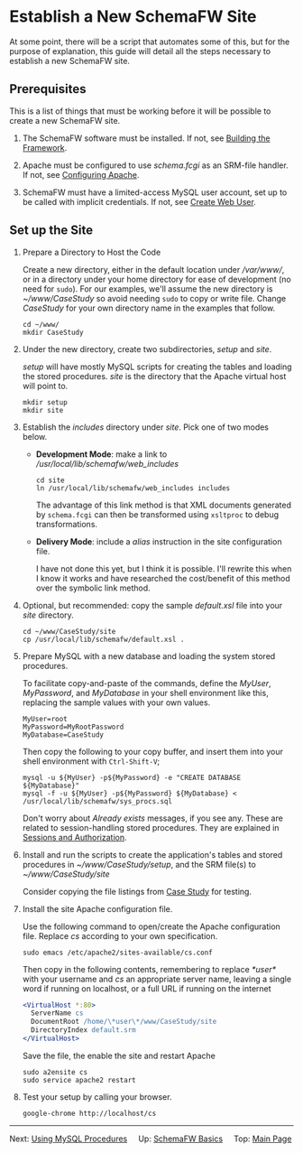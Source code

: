 # Establish a New SchemaFW Site

At some point, there will be a script that automates some of this, but for the
purpose of explanation, this guide will detail all the steps necessary to establish
a new SchemaFW site.

## Prerequisites

This is a list of things that must be working before it will be possible
to create a new SchemaFW site.

1. The SchemaFW software must be installed.  If not, see
   [Building the Framework](BuildingTheFramework.md).

2. Apache must be configured to use _schema.fcgi_ as an SRM-file handler.
   If not, see [Configuring Apache](ConfiguringApache.md).

3. SchemaFW must have a limited-access MySQL user account, set up to be
   called with implicit credentials.  If not, see
   [Create Web User](CreateWebUser.md).

## Set up the Site

1. Prepare a Directory to Host the Code
   
   Create a new directory, either in the default location under _/var/www/_,
   or in a directory under your home directory for ease of development
   (no need for `sudo`).  For our examples, we'll assume the new directory
   is _~/www/CaseStudy_ so avoid needing `sudo` to copy or write file.
   Change _CaseStudy_ for your own directory name in the examples that follow.

   ~~~
   cd ~/www/
   mkdir CaseStudy
   ~~~
   

2. Under the new directory, create two subdirectories, _setup_ and _site_.
   
   _setup_ will have mostly MySQL scripts for creating the tables and loading
   the stored procedures.  _site_ is the directory that the Apache virtual
   host will point to.

   ~~~
   mkdir setup
   mkdir site
   ~~~

3. Establish the _includes_ directory under _site_.  Pick one of two modes below.

   - **Development Mode**: make a link to _/usr/local/lib/schemafw/web_includes_

     ~~~
     cd site
     ln /usr/local/lib/schemafw/web_includes includes
     ~~~

     The advantage of this link method is that XML documents generated by
     `schema.fcgi` can then be transformed using `xsltproc` to debug
     transformations.

   - **Delivery Mode**: include a _alias_ instruction in the site configuration
     file.
     
     I have not done this yet, but I think it is possible.  I'll rewrite this
     when I know it works and have researched the cost/benefit of this method
     over the symbolic link method.

4. Optional, but recommended: copy the sample _default.xsl_ file into your
   _site_ directory.

   ~~~
   cd ~/www/CaseStudy/site
   cp /usr/local/lib/schemafw/default.xsl .
   ~~~

5. Prepare MySQL with a new database and loading the system stored procedures.
   
   To facilitate copy-and-paste of the commands, define the _MyUser_, _MyPassword_,
   and _MyDatabase_ in your shell environment like this, replacing the sample
   values with your own values.

   ~~~
   MyUser=root
   MyPassword=MyRootPassword
   MyDatabase=CaseStudy
   ~~~

   Then copy the following to your copy buffer, and insert them into your shell
   environment with `Ctrl-Shift-V`;

   ~~~
   mysql -u ${MyUser} -p${MyPassword} -e "CREATE DATABASE ${MyDatabase}"
   mysql -f -u ${MyUser} -p${MyPassword} ${MyDatabase} < /usr/local/lib/schemafw/sys_procs.sql
   ~~~

   Don't worry about _Already exists_ messages, if you see any.  These are related
   to session-handling stored procedures.  They are explained in
   [Sessions and Authorization](SessionsAndAuthorization.md).

6. Install and run the scripts to create the application's tables and stored
   procedures in _~/www/CaseStudy/setup_, and the SRM file(s) to
   _~/www/CaseStudy/site_
   
   Consider copying the file listings from [Case Study](LCRUDInteractions.md)
   for testing.

7. Install the site Apache configuration file.

   Use the following command to open/create the Apache configuration file.  Replace
   _cs_ according to your own specification.

   ~~~
   sudo emacs /etc/apache2/sites-available/cs.conf
   ~~~

   Then copy in the following contents, remembering to replace _\*user\*_ with
   your username and _cs_ an appropriate server name, leaving a single word
   if running on localhost, or a full URL if running on the internet

   ~~~apache
   <VirtualHost *:80> 
     ServerName cs
     DocumentRoot /home/\*user\*/www/CaseStudy/site
     DirectoryIndex default.srm
   </VirtualHost>
   ~~~

   Save the file, the enable the site and restart Apache

   ~~~
   sudo a2ensite cs
   sudo service apache2 restart
   ~~~

8. Test your setup by calling your browser.

   ~~~
   google-chrome http://localhost/cs
   ~~~

--------------------------------------------------------------------------------

Next: [Using MySQL Procedures](UsingMySQLProcedures.md)
&nbsp;
&nbsp;
Up: [SchemaFW Basics](SchemaFWBasics.md)
&nbsp;
&nbsp;
Top: [Main Page](UserGuide.md)

